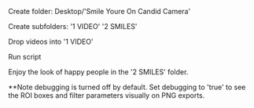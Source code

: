 Create folder:
  Desktop/'Smile Youre On Candid Camera'

Create subfolders:
  '1 VIDEO'
  '2 SMILES'

Drop videos into '1 VIDEO'

Run script

Enjoy the look of happy people in the '2 SMILES' folder.

**Note debugging is turned off by default. Set debugging to 'true' to see the ROI boxes and filter parameters visually on PNG exports.
